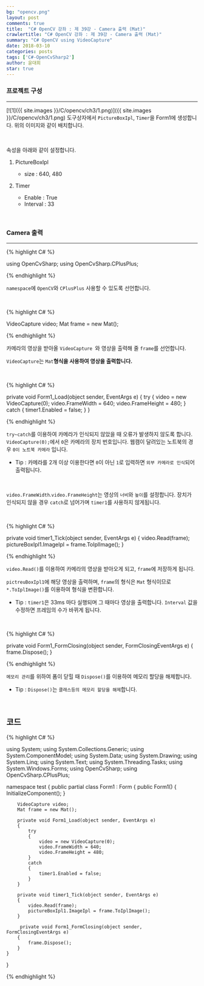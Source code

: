 ```yaml
---
bg: "opencv.png"
layout: post
comments: true
title:  "C# OpenCV 강좌 : 제 39강 - Camera 출력 (Mat)"
crawlertitle: "C# OpenCV 강좌 : 제 39강 - Camera 출력 (Mat)"
summary: "C# OpenCV using VideoCapture"
date: 2018-03-10
categories: posts
tags: ['C#-OpenCvSharp2']
author: 윤대희
star: true
---
```

### 프로젝트 구성 ###
----------
[![1]({{ site.images }}/C/opencv/ch3/1.png)]({{ site.images }}/C/opencv/ch3/1.png)
도구상자에서 `PictureBoxIpl`, `Timer`을 Form1에 생성합니다. 위의 이미지와 같이 배치합니다.

<br>

속성을 아래와 같이 설정합니다.

1. PictureBoxIpl


    * size : 640, 480


2. Timer


    * Enable : True
    * Interval : 33


<br>

### Camera 출력 ###
----------

{% highlight C# %}

using OpenCvSharp;
using OpenCvSharp.CPlusPlus;

{% endhighlight %}

`namespace`에 `OpenCV`와 `CPlusPlus` 사용할 수 있도록 선언합니다.

<br>

{% highlight C# %}

VideoCapture video;
Mat frame = new Mat();

{% endhighlight %}

카메라의 영상을 받아올 `VideoCapture `와 영상을 출력해 줄 `frame`를 선언합니다.

`VideoCapture`는 `Mat`**형식을 사용하여 영상을 출력합니다.**

<br>

{% highlight C# %}

private void Form1_Load(object sender, EventArgs e)
{
    try
    {
        video = new VideoCapture(0);
        video.FrameWidth = 640;
        video.FrameHeight = 480;
    }
    catch
    {
        timer1.Enabled = false;
    }
}

{% endhighlight %}

`try~catch`를 이용하여 카메라가 인식되지 않았을 때 오류가 발생하지 않도록 합니다. `VideoCapture(0);`에서 `0`은 카메라의 장치 번호입니다. 웹캠이 달려있는 노트북의 경우 `0이 노트북 카메라` 입니다.

* Tip : 카메라를 2개 이상 이용한다면 `0`이 아닌 `1`로 입력하면 `외부 카메라로 인식`되어 출력됩니다.

<br>

`video.FrameWidth`.`video.FrameHeight`는 영상의 `너비`와 `높이`를 설정합니다. 장치가 인식되지 않을 경우 `catch`로 넘어가며 `timer1`를 사용하지 않게됩니다.

<br>

{% highlight C# %}

private void timer1_Tick(object sender, EventArgs e)
{
    video.Read(frame);
    pictureBoxIpl1.ImageIpl = frame.ToIplImage();
}

{% endhighlight %}

`video.Read()`를 이용하여 카메라의 영상을 받아오게 되고, `frame`에 저장하게 됩니다.

`pictreuBoxIpl1`에 해당 영상을 출력하며, `frame`의 형식은 `Mat` 형식이므로 `*.ToIplImage()`를 이용하여 형식을 변환합니다.

* Tip : `timer1`은 33ms 마다 실행되며 그 때마다 영상을 출력합니다. `Interval` 값을 수정하면 프레임의 수가 바뀌게 됩니다.

<br>

{% highlight C# %}

private void Form1_FormClosing(object sender, FormClosingEventArgs e)
{
    frame.Dispose();
}

{% endhighlight %}

`메모리 관리`를 위하여 폼이 닫힐 때 `Dispose()`를 이용하여 메모리 할당을 해제합니다.

* Tip : `Dispose()`는 `클래스등의 메모리 할당을 해제`합니다.

<br>

## 코드 ##
{% highlight C# %}

using System;
using System.Collections.Generic;
using System.ComponentModel;
using System.Data;
using System.Drawing;
using System.Linq;
using System.Text;
using System.Threading.Tasks;
using System.Windows.Forms;
using OpenCvSharp;
using OpenCvSharp.CPlusPlus;

namespace test
{
    public partial class Form1 : Form
    {
        public Form1()
        {
            InitializeComponent();
        }

        VideoCapture video;
        Mat frame = new Mat();

        private void Form1_Load(object sender, EventArgs e)
        {
            try
            { 
                video = new VideoCapture(0);
                video.FrameWidth = 640;
                video.FrameHeight = 480;
            }
            catch
            {
                timer1.Enabled = false;
            }
        }

        private void timer1_Tick(object sender, EventArgs e)
        {
            video.Read(frame);
            pictureBoxIpl1.ImageIpl = frame.ToIplImage();
        }
        
         private void Form1_FormClosing(object sender, FormClosingEventArgs e)
        {
            frame.Dispose();
        }       
    }
}

{% endhighlight %}


